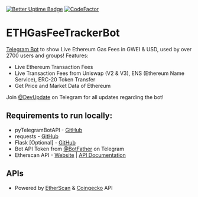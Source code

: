 [![Better Uptime Badge](https://betteruptime.com/status-badges/v1/monitor/9nh9.svg)](https://bots.advik.dev)
[![CodeFactor](https://www.codefactor.io/repository/github/devadvik/ethgasfeetrackerbot/badge)](https://www.codefactor.io/repository/github/devadvik/ethgasfeetrackerbot)

# ETHGasFeeTrackerBot
[Telegram Bot](https://telegram.dog/ETHGasFeeTrackerBot) to show Live Ethereum Gas Fees in GWEI & USD, used by over 2700 users and groups! Features:
  - Live Ethereum Transaction Fees
  - Live Transaction Fees from Uniswap (V2 & V3), ENS (Ethereum Name Service), ERC-20 Token Transfer
  - Get Price and Market Data of Ethereum
  
 Join [@DevUpdate](https://t.me/s/DevUpdate) on Telegram for all updates regarding the bot!

## Requirements to run locally:
  - pyTelegramBotAPI - [GitHub](https://github.com/eternnoir/pyTelegramBotAPI)
  - requests - [GitHub](https://github.com/psf/requests)
  - Flask [Optional] - [GitHub](https://github.com/pallets/flask)
  - Bot API Token from [@BotFather](https://t.me/BotFather) on Telegram
  - Etherscan API - [Website](https://etherscan.io/apis) | [API Documentation](https://docs.etherscan.io/)

## APIs
  - Powered by [EtherScan](https://etherscan.io/) & [Coingecko](https://coingecko.com) API
